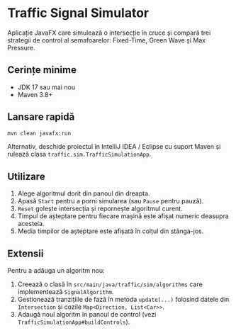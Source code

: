 # Traffic Signal Simulator

Aplicație JavaFX care simulează o intersecție în cruce și compară trei strategii de control al semafoarelor: Fixed-Time, Green Wave și Max Pressure.

## Cerințe minime

- JDK 17 sau mai nou
- Maven 3.8+

## Lansare rapidă

```bash
mvn clean javafx:run
```

Alternativ, deschide proiectul în IntelliJ IDEA / Eclipse cu suport Maven și rulează clasa `traffic.sim.TrafficSimulationApp`.

## Utilizare

1. Alege algoritmul dorit din panoul din dreapta.
2. Apasă `Start` pentru a porni simularea (sau `Pause` pentru pauză).
3. `Reset` golește intersecția și repornește algoritmul curent.
4. Timpul de așteptare pentru fiecare mașină este afișat numeric deasupra acesteia.
5. Media timpilor de așteptare este afișată în colțul din stânga-jos.

## Extensii

Pentru a adăuga un algoritm nou:

1. Creează o clasă în `src/main/java/traffic/sim/algorithms` care implementează `SignalAlgorithm`.
2. Gestionează tranzițiile de fază în metoda `update(...)` folosind datele din `Intersection` și cozile `Map<Direction, List<Car>>`.
3. Adaugă noul algoritm în panoul de control (vezi `TrafficSimulationApp#buildControls`).
